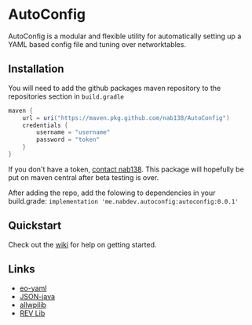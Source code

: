 # AutoConfig
AutoConfig is a modular and flexible utility for automatically setting up a YAML based config file and tuning over networktables.

## Installation
You will need to add the github packages maven repository to the repositories section in `build.gradle`
```gradle
maven {
    url = uri("https://maven.pkg.github.com/nab138/AutoConfig")
    credentials {
        username = "username"
        password = "token"
    }
}
```
If you don't have a token, [contact nab138](mailto:nab@nabdev.me). This package will hopefully be put on maven central after beta testing is over.

After adding the repo, add the folowing to dependencies in your build.grade:
`implementation 'me.nabdev.autoconfig:autoconfig:0.0.1'`

## Quickstart
Check out the [wiki](https://github.com/nab138/AutoConfig/wiki) for help on getting started.

## Links
- [eo-yaml](https://github.com/decorators-squad/eo-yaml)
- [JSON-java](https://github.com/stleary/JSON-java)
- [allwpilib](https://github.com/wpilibsuite/allwpilib)
- [REV Lib](https://docs.revrobotics.com/sparkmax/software-resources/spark-max-api-information)
